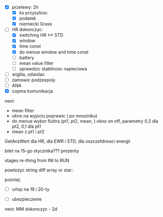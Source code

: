 - [x] przelewy: 2h
	- [x] ks przyszlosc
	- [x] podatek
	- [x] niemiecki Grass
- [ ] HR dokonczyc:
	- [x] switching HR <-> STD
	- [x] window
	- [x] time const
	- [x] do menue window and time const
	- [ ] battery
	- [ ] mean value filter
	- [ ] sprawdzic stabilnosc napieciowa
- [ ] wigilia, odwolac
- [ ] zamowic podzespoly
- [ ] ANA
- [x] copma komunikacja

next:
- mean filter
- okno na wyjsciu poprawic ( po mnozniku)
- do menue wybor fiultra (pt1, pt2, mean, ) okno on off, parametry 0,3 dla pt2, 0,1 dla pt1
- mean z pt1 i pt2


GetAnzWert dla HR, dla EWR i STD, dla oszczefdnosci energii

bilet na 15-go stycznika???
prezenty

stages re-thing from INI to RUN

powtozyc string diff array or star: 

pozniej:
- [ ] urlop na 19 i 20-ty
- [ ] ubezpieczenie




next:
MM dokonczyc - 2d